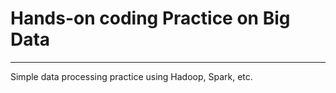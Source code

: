 # Hands-on coding Practice on Big Data
-------------------------------------------------------------
Simple data processing practice using Hadoop, Spark, etc.
